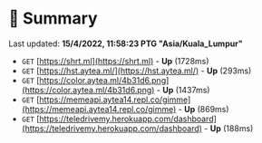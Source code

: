 # 📖 Summary
Last updated: **15/4/2022, 11:58:23 PTG "Asia/Kuala_Lumpur"**

- `GET` [https://shrt.ml](https://shrt.ml) - **Up** (1728ms)
- `GET` [https://hst.aytea.ml/](https://hst.aytea.ml/) - **Up** (293ms)
- `GET` [https://color.aytea.ml/4b31d6.png](https://color.aytea.ml/4b31d6.png) - **Up** (1437ms)
- `GET` [https://memeapi.aytea14.repl.co/gimme](https://memeapi.aytea14.repl.co/gimme) - **Up** (869ms)
- `GET` [https://teledrivemy.herokuapp.com/dashboard](https://teledrivemy.herokuapp.com/dashboard) - **Up** (188ms)
